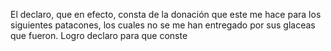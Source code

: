El declaro, que en efecto, consta de la donación que este me hace para los siguientes patacones, los cuales no se me han entregado por sus glaceas que fueron. Logro declaro para que conste